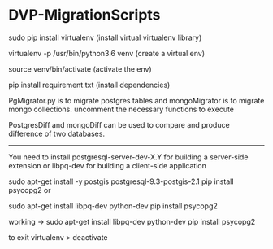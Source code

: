 # DVP-MigrationScripts

sudo pip install virtualenv  (install virtual virtualenv library)

virtualenv -p /usr/bin/python3.6 venv (create a virtual env)

source venv/bin/activate (activate the env)

pip install requirement.txt (install dependencies)

PgMigrator.py is to migrate postgres tables and mongoMigrator is to migrate mongo collections. uncomment the necessary functions to execute

PostgresDiff and mongoDiff can be used to compare and produce difference of two databases.



------------------------
You need to install postgresql-server-dev-X.Y for building a server-side extension or libpq-dev for building a client-side application

sudo apt-get install -y postgis postgresql-9.3-postgis-2.1
pip install psycopg2
or

sudo apt-get install libpq-dev python-dev
pip install psycopg2

working ->
sudo apt-get install libpq-dev python-dev
pip install psycopg2

to exit virtualenv >  deactivate



